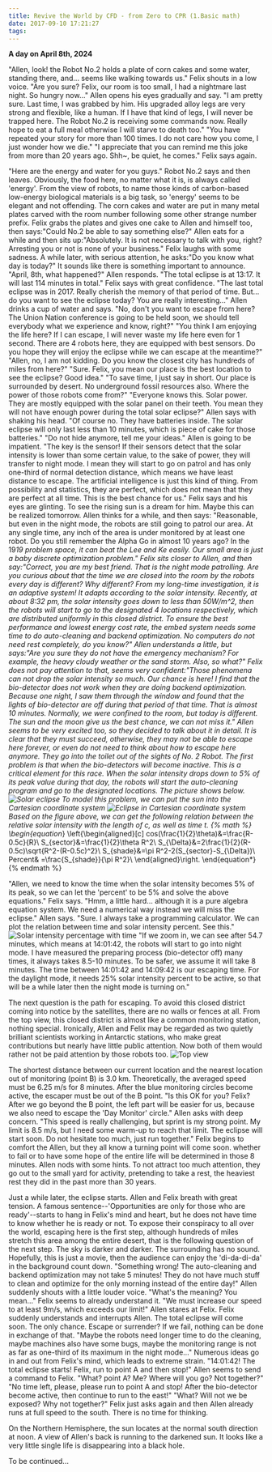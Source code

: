 ```yaml
---
title: Revive the World by CFD - from Zero to CPR (1.Basic math)
date: 2017-09-10 17:21:27
tags:
---
```


**A day on April 8th, 2024**

"Allen, look! the Robot No.2 holds a plate of corn cakes and some water, standing there, and... seems like walking towards us." Felix shouts in a low voice.
"Are you sure? Felix, our room is too small, I had a nightmare last night. So hungry now..." Allen opens his eyes gradually and say.
"I am pretty sure. Last time, I was grabbed by him. His upgraded alloy legs are very strong and flexible, like a human. If I have that kind of legs, I will never be trapped here. The Robot No.2 is receiving some commands now. Really hope to eat a full meal otherwise I will starve to death too."
"You have repeated your story for more than 100 times. I do not care how you come, I just wonder how we die."
"I appreciate that you can remind me this joke from more than 20 years ago. Shh~, be quiet, he comes." Felix says again.
<!-- more -->
"Here are the energy and water for you guys." Robot No.2 says and then leaves. Obviously, the food here, no matter what it is, is always called 'energy'. From the view of robots, to name those kinds of carbon-based low-energy biological materials is a big task, so 'energy' seems to be elegant and not offending. The corn cakes and water are put in many metal plates carved with the room number following some other strange number prefix. Felix grabs the plates and gives one cake to Allen and himself too, then says:"Could No.2 be able to say something else?"
Allen eats for a while and then sits up:"Absolutely. It is not necessary to talk with you, right? Arresting you or not is none of your business."
Felix laughs with some sadness. A while later, with serious attention, he asks:"Do you know what day is today?" It sounds like there is something important to announce.
"April, 8th, what happened?" Allen responds.
"The total eclipse is at 13:17. It will last 114 minutes in total." Felix says with great confidence.
"The last total eclipse was in 2017. Really cherish the memory of that period of time. But... do you want to see the eclipse today? You are really interesting..." Allen drinks a cup of water and says.
"No, don't you want to escape from here? The Union Nation conference is going to be held soon, we should tell everybody what we experience and know, right?"
"You think I am enjoying the life here? If I can escape, I will never waste my life here even for 1 second. There are 4 robots here, they are equipped with best sensors. Do you hope they will enjoy the eclipse while we can escape at the meantime?"
"Allen, no, I am not kidding. Do you know the closest city has hundreds of miles from here?"
"Sure. Felix, you mean our place is the best location to see the eclipse? Good idea."
"To save time, I just say in short. Our place is surrounded by desert. No underground fossil resources also. Where the power of those robots come from?"
"Everyone knows this. Solar power. They are mostly equipped with the solar panel on their teeth. You mean they will not have enough power during the total solar eclipse?" Allen says with shaking his head.
"Of course no. They have batteries inside. The solar eclipse will only last less than 10 minutes, which is piece of cake for those batteries."
"Do not hide anymore, tell me your ideas." Allen is going to be impatient.
"The key is the sensor! If their sensors detect that the solar intensity is lower than some certain value, to the sake of power, they will transfer to night mode. I mean they will start to go on patrol and has only one-third of normal detection distance, which means we have least distance to escape. The artificial intelligence is just this kind of thing. From possibility and statistics, they are perfect, which does not mean that they are perfect at all time. This is the best chance for us." Felix says and his eyes are glinting. To see the rising sun is a dream for him. Maybe this can be realized tomorrow.
Allen thinks for a while, and then says: "Reasonable, but even in the night mode, the robots are still going to patrol our area. At any single time, any inch of the area is under monitored by at least one robot. Do you still remember the Alpha Go in almost 10 years ago? In the 19*19 problem space, it can beat the Lee and Ke easily. Our small area is just a baby discrete optimization problem."
Felix sits closer to Allen, and then say:"Correct, you are my best friend. That is the night mode patrolling. Are you curious about that the time we are closed into the room by the robots every day is different? Why different? From my long-time investigation, it is an adaptive system! It adapts according to the solar intensity. Recently, at about 8:32 pm, the solar intensity goes down to less than 50W/m^2, then the robots will start to go to the designated 4 locations respectively, which are distributed uniformly in this closed district. To ensure the best performance and lowest energy cost rate, the embed system needs some time to do auto-cleaning and backend optimization.  No computers do not need rest completely, do you know?"
Allen understands a little, but says:"Are you sure they do not have the emergency mechanism? For example, the heavy cloudy weather or the sand storm. Also, so what?"
Felix does not pay attention to that, seems very confident:"Those phenomena can not drop the solar intensity so much. Our chance is here! I find that the bio-detector does not work when they are doing backend optimization. Because one night, I saw them through the window and found that the lights of bio-detector are off during that period of that time. That is almost 10 minutes. Normally, we were confined to the room, but today is different. The sun and the moon give us the best chance, we can not miss it."
Allen seems to be very excited too, so they decided to talk about it in detail. It is clear that they must succeed, otherwise, they may not be able to escape here forever, or even do not need to think about how to escape here anymore. They go into the toilet out of the sights of No. 2 Robot. 
The first problem is that when the bio-detectors will become inactive. This is a critical element for this race. When the solar intensity drops down to 5% of its peak value during that day, the robots will start the auto-cleaning program and go to the designated locations. The picture shows below.
![Solar eclipse](http://upload-images.jianshu.io/upload_images/6821307-eb05e9e15701845c.png?imageMogr2/auto-orient/strip%7CimageView2/2/w/330)
To model this problem, we can put the sun into the Cartesian coordinate system
![Eclipse in Cartesian coordinate system](http://upload-images.jianshu.io/upload_images/6821307-6cd3184e64bd20bc.png?imageMogr2/auto-orient/strip%7CimageView2/2/w/500)
Based on the figure above, we can get the following relation between the relative solar intensity with the length of $c$, as well as time $t$.
{% math %}
\begin{equation*}
\left\{\begin{aligned}[c]
cos(\frac{1}{2}\theta)&=\frac{R-0.5c}{R}\\
S_{sector}&=\frac{1}{2}\theta R^2\\
S_{\Delta}&=2\frac{1}{2}(R-0.5c)\sqrt{R^2-(R-0.5c)^2}\\
S_{shade}&=\pi R^2-2(S_{sector}-S_{\Delta})\\
Percent& =\frac{S_{shade}}{\pi R^2}\\
\end{aligned}\right.
\end{equation*}
{% endmath %}

"Allen, we need to know the time when the solar intensity becomes 5% of its peak, so we can let the 'percent' to be 5% and solve the above equations." Felix says.
"Hmm, a little hard... although it is a pure algebra equation system. We need a numerical way instead we will miss the eclipse." Allen says.
"Sure. I always take a programming calculator. We can plot the relation between time and solar intensity percent. See this."
![Solar intensity percentage with time](http://upload-images.jianshu.io/upload_images/6821307-77d60a438cdee52f.jpg?imageMogr2/auto-orient/strip%7CimageView2/2/w/500)
"If we zoom in, we can see after 54.7 minutes, which means at 14:01:42, the robots will start to go into night mode. I have measured the preparing process (bio-detector off) many times, it always takes 8.5-10 minutes. To be safer, we assume it will take 8 minutes. The time between 14:01:42 and 14:09:42 is our escaping time. For the daylight mode, it needs 25% solar intensity percent to be active, so that will be a while later then the night mode is turning on."

The next question is the path for escaping. To avoid this closed district coming into notice by the satellites, there are no walls or fences at all. From the top view, this closed district is almost like a common monitoring station, nothing special. Ironically, Allen and Felix may be regarded as two quietly brilliant scientists working in Antarctic stations, who make great contributions but nearly have little public attention. Now both of them would rather not be paid attention by those robots too.
![Top view](http://upload-images.jianshu.io/upload_images/6821307-451e9cc965a7930e.png?imageMogr2/auto-orient/strip%7CimageView2/2/w/700)

The shortest distance between our current location and the nearest location out of monitoring (point B) is 3.0 km. Theoretically, the averaged speed must be 6.25 m/s for 8 minutes. After the blue monitoring circles become active, the escaper must be out of the B point.
"Is this OK for you? Felix? After we go beyond the B point, the left part will be easier for us, because we also need to escape the 'Day Monitor' circle." Allen asks with deep concern.
"This speed is really challenging, but sprint is my strong point. My limit is 8.5 m/s, but I need some warm-up to reach that limit. The eclipse will start soon. Do not hesitate too much, just run together." Felix begins to comfort the Allen, but they all know a turning point will come soon. whether to fail or to have some hope of the entire life will be determined in those 8 minutes.
Allen nods with some hints. To not attract too much attention, they go out to the small yard for activity, pretending to take a rest, the heaviest rest they did in the past more than 30 years.

Just a while later, the eclipse starts. Allen and Felix breath with great tension. A famous sentence--'Opportunities are only for those who are ready'--starts to hang in Felix's mind and heart, but he does not have time to know whether he is ready or not. To expose their conspiracy to all over the world, escaping here is the first step, although hundreds of miles stretch this area among the entire desert, that is the following question of the next step.
The sky is darker and darker. The surrounding has no sound. Hopefully, this is just a movie, then the audience can enjoy the 'di-da-di-da' in the background count down.
"Something wrong! The auto-cleaning and backend optimization may not take 5 minutes! They do not have much stuff to clean and optimize for the only morning instead of the entire day!" Allen suddenly shouts with a little louder voice.
"What's the meaning? You mean..." Felix seems to already understand it.
"We must increase our speed to at least 9m/s, which exceeds our limit!" Allen stares at Felix.
Felix suddenly understands and interrupts Allen. The total eclipse will come soon. The only chance. Escape or surrender? If we fail, nothing can be done in exchange of that. "Maybe the robots need longer time to do the cleaning, maybe machines also have some bugs, maybe the monitoring range is not as far as one-third of its maximum in the night mode..." Numerous ideas go in and out from Felix's mind, which leads to extreme strain.
"14:01:42! The total eclipse starts! Felix, run to point A and then stop!" Allen seems to send a command to Felix.
"What? point A? Me? Where will you go? Not together?" 
"No time left, please, please run to point A and stop! After the bio-detector become active, then continue to run to the east!"
"What? Will not we be exposed? Why not together?" 
Felix just asks again and then Allen already runs at full speed to the south. There is no time for thinking.

On the Northern Hemisphere, the sun locates at the normal south direction at noon. A view of Allen's back is running to the darkened sun. It looks like a very little single life is disappearing into a black hole.

To be continued...